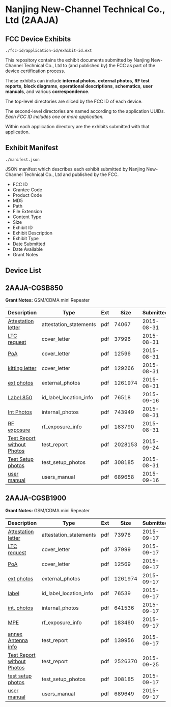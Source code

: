 # Nanjing New-Channel Technical Co., Ltd (2AAJA)
## FCC Device Exhibits

```
./fcc-id/application-id/exhibit-id.ext
```

This repository contains the exhibit documents submitted by Nanjing New-Channel Technical Co., Ltd to (and published by) the FCC as part of the device certification process.

These exhibits can include **internal photos**, **external photos**, **RF test reports**, **block diagrams**, **operational descriptions**, **schematics**, **user manuals**, and various **correspondence**.

The top-level directories are sliced by the FCC ID of each device.

The second-level directories are named according to the application UUIDs. *Each FCC ID includes one or more application.*

Within each application directory are the exhibits submitted with that application. 

## Exhibit Manifest

```
./manifest.json
```

JSON manifest which describes each exhibit submitted by Nanjing New-Channel Technical Co., Ltd and published by the FCC.

- FCC ID
- Grantee Code
- Product Code
- MD5
- Path
- File Extension
- Content Type
- Size
- Exhibit ID
- Exhibit Description
- Exhibit Type
- Date Submitted
- Date Available
- Grant Notes

## Device List
## 2AAJA-CGSB850
**Grant Notes:** GSM/CDMA mini Repeater

| Description | Type | Ext | Size | Submitted | Available |
| ----------- | ---- | --- | ---- | --------- | --------- |
| [Attestation letter](2AAJA-CGSB850/4df0a9a3008fdbe7aafeb8436fb64d93/2732512.pdf) | attestation_statements | pdf | 74067 | 2015-08-31 | 2015-09-24 |
| [LTC request](2AAJA-CGSB850/4df0a9a3008fdbe7aafeb8436fb64d93/2732507.pdf) | cover_letter | pdf | 37996 | 2015-08-31 | 2015-09-24 |
| [PoA](2AAJA-CGSB850/4df0a9a3008fdbe7aafeb8436fb64d93/2732508.pdf) | cover_letter | pdf | 12596 | 2015-08-31 | 2015-09-24 |
| [kitting letter](2AAJA-CGSB850/4df0a9a3008fdbe7aafeb8436fb64d93/2732509.pdf) | cover_letter | pdf | 129266 | 2015-08-31 | 2015-09-24 |
| [ext photos](2AAJA-CGSB850/4df0a9a3008fdbe7aafeb8436fb64d93/2732503.pdf) | external_photos | pdf | 1261974 | 2015-08-31 | 2016-03-22 |
| [Label 850](2AAJA-CGSB850/4df0a9a3008fdbe7aafeb8436fb64d93/2749801.pdf) | id_label_location_info | pdf | 76518 | 2015-09-16 | 2015-09-24 |
| [Int Photos](2AAJA-CGSB850/4df0a9a3008fdbe7aafeb8436fb64d93/2732504.pdf) | internal_photos | pdf | 743949 | 2015-08-31 | 2016-03-22 |
| [RF exposure](2AAJA-CGSB850/4df0a9a3008fdbe7aafeb8436fb64d93/2732511.pdf) | rf_exposure_info | pdf | 183790 | 2015-08-31 | 2015-09-24 |
| [Test Report without Photos](2AAJA-CGSB850/4df0a9a3008fdbe7aafeb8436fb64d93/2760317.pdf) | test_report | pdf | 2028153 | 2015-09-24 | 2015-09-24 |
| [Test Setup photos](2AAJA-CGSB850/4df0a9a3008fdbe7aafeb8436fb64d93/2732505.pdf) | test_setup_photos | pdf | 308185 | 2015-08-31 | 2016-03-22 |
| [user manual](2AAJA-CGSB850/4df0a9a3008fdbe7aafeb8436fb64d93/2749804.pdf) | users_manual | pdf | 689658 | 2015-09-16 | 2016-03-22 |
## 2AAJA-CGSB1900
**Grant Notes:** GSM/CDMA mini Repeater

| Description | Type | Ext | Size | Submitted | Available |
| ----------- | ---- | --- | ---- | --------- | --------- |
| [Attestation letter](2AAJA-CGSB1900/c7fdacd8542329d6a2f48caf48016f2f/2751623.pdf) | attestation_statements | pdf | 73976 | 2015-09-17 | 2015-09-28 |
| [LTC request](2AAJA-CGSB1900/c7fdacd8542329d6a2f48caf48016f2f/2751618.pdf) | cover_letter | pdf | 37999 | 2015-09-17 | 2015-09-28 |
| [PoA](2AAJA-CGSB1900/c7fdacd8542329d6a2f48caf48016f2f/2751619.pdf) | cover_letter | pdf | 12569 | 2015-09-17 | 2015-09-28 |
| [ext photos](2AAJA-CGSB1900/c7fdacd8542329d6a2f48caf48016f2f/2732503.pdf) | external_photos | pdf | 1261974 | 2015-09-17 | 2016-03-15 |
| [label](2AAJA-CGSB1900/c7fdacd8542329d6a2f48caf48016f2f/2751621.pdf) | id_label_location_info | pdf | 76539 | 2015-09-17 | 2015-09-28 |
| [int. photos](2AAJA-CGSB1900/c7fdacd8542329d6a2f48caf48016f2f/2751615.pdf) | internal_photos | pdf | 641536 | 2015-09-17 | 2016-03-15 |
| [MPE](2AAJA-CGSB1900/c7fdacd8542329d6a2f48caf48016f2f/2751622.pdf) | rf_exposure_info | pdf | 183460 | 2015-09-17 | 2015-09-28 |
| [annex Antenna info](2AAJA-CGSB1900/c7fdacd8542329d6a2f48caf48016f2f/2751620.pdf) | test_report | pdf | 139956 | 2015-09-17 | 2015-09-28 |
| [Test Report without Photos](2AAJA-CGSB1900/c7fdacd8542329d6a2f48caf48016f2f/2762489.pdf) | test_report | pdf | 2526370 | 2015-09-25 | 2015-09-28 |
| [test setup photos](2AAJA-CGSB1900/c7fdacd8542329d6a2f48caf48016f2f/2732505.pdf) | test_setup_photos | pdf | 308185 | 2015-09-17 | 2016-03-15 |
| [user manual](2AAJA-CGSB1900/c7fdacd8542329d6a2f48caf48016f2f/2751617.pdf) | users_manual | pdf | 689649 | 2015-09-17 | 2016-03-15 |
